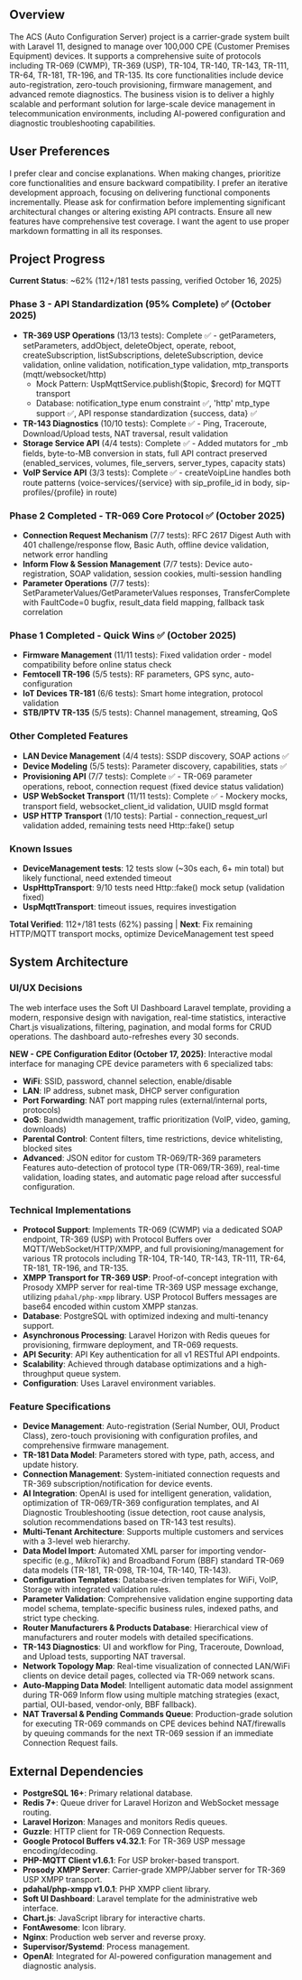 ## Overview
The ACS (Auto Configuration Server) project is a carrier-grade system built with Laravel 11, designed to manage over 100,000 CPE (Customer Premises Equipment) devices. It supports a comprehensive suite of protocols including TR-069 (CWMP), TR-369 (USP), TR-104, TR-140, TR-143, TR-111, TR-64, TR-181, TR-196, and TR-135. Its core functionalities include device auto-registration, zero-touch provisioning, firmware management, and advanced remote diagnostics. The business vision is to deliver a highly scalable and performant solution for large-scale device management in telecommunication environments, including AI-powered configuration and diagnostic troubleshooting capabilities.

## User Preferences
I prefer clear and concise explanations. When making changes, prioritize core functionalities and ensure backward compatibility. I prefer an iterative development approach, focusing on delivering functional components incrementally. Please ask for confirmation before implementing significant architectural changes or altering existing API contracts. Ensure all new features have comprehensive test coverage. I want the agent to use proper markdown formatting in all its responses.

## Project Progress

**Current Status**: ~62% (112+/181 tests passing, verified October 16, 2025)

### Phase 3 - API Standardization (95% Complete) ✅ (October 2025)
- **TR-369 USP Operations** (13/13 tests): Complete ✅ - getParameters, setParameters, addObject, deleteObject, operate, reboot, createSubscription, listSubscriptions, deleteSubscription, device validation, online validation, notification_type validation, mtp_transports (mqtt/websocket/http)
  - Mock Pattern: UspMqttService.publish($topic, $record) for MQTT transport
  - Database: notification_type enum constraint ✅, 'http' mtp_type support ✅, API response standardization {success, data} ✅
- **TR-143 Diagnostics** (10/10 tests): Complete ✅ - Ping, Traceroute, Download/Upload tests, NAT traversal, result validation
- **Storage Service API** (4/4 tests): Complete ✅ - Added mutators for _mb fields, byte-to-MB conversion in stats, full API contract preserved (enabled_services, volumes, file_servers, server_types, capacity stats)
- **VoIP Service API** (3/3 tests): Complete ✅ - createVoipLine handles both route patterns (voice-services/{service} with sip_profile_id in body, sip-profiles/{profile} in route)

### Phase 2 Completed - TR-069 Core Protocol ✅ (October 2025)
- **Connection Request Mechanism** (7/7 tests): RFC 2617 Digest Auth with 401 challenge/response flow, Basic Auth, offline device validation, network error handling
- **Inform Flow & Session Management** (7/7 tests): Device auto-registration, SOAP validation, session cookies, multi-session handling
- **Parameter Operations** (7/7 tests): SetParameterValues/GetParameterValues responses, TransferComplete with FaultCode=0 bugfix, result_data field mapping, fallback task correlation

### Phase 1 Completed - Quick Wins ✅ (October 2025)
- **Firmware Management** (11/11 tests): Fixed validation order - model compatibility before online status check
- **Femtocell TR-196** (5/5 tests): RF parameters, GPS sync, auto-configuration
- **IoT Devices TR-181** (6/6 tests): Smart home integration, protocol validation
- **STB/IPTV TR-135** (5/5 tests): Channel management, streaming, QoS

### Other Completed Features
- **LAN Device Management** (4/4 tests): SSDP discovery, SOAP actions ✅
- **Device Modeling** (5/5 tests): Parameter discovery, capabilities, stats ✅
- **Provisioning API** (7/7 tests): Complete ✅ - TR-069 parameter operations, reboot, connection request (fixed device status validation)
- **USP WebSocket Transport** (11/11 tests): Complete ✅ - Mockery mocks, transport field, websocket_client_id validation, UUID msgId format
- **USP HTTP Transport** (1/10 tests): Partial - connection_request_url validation added, remaining tests need Http::fake() setup

### Known Issues
- **DeviceManagement tests**: 12 tests slow (~30s each, 6+ min total) but likely functional, need extended timeout
- **UspHttpTransport**: 9/10 tests need Http::fake() mock setup (validation fixed)
- **UspMqttTransport**: timeout issues, requires investigation

**Total Verified**: 112+/181 tests (62%) passing | **Next**: Fix remaining HTTP/MQTT transport mocks, optimize DeviceManagement test speed

## System Architecture

### UI/UX Decisions
The web interface uses the Soft UI Dashboard Laravel template, providing a modern, responsive design with navigation, real-time statistics, interactive Chart.js visualizations, filtering, pagination, and modal forms for CRUD operations. The dashboard auto-refreshes every 30 seconds.

**NEW - CPE Configuration Editor (October 17, 2025)**: Interactive modal interface for managing CPE device parameters with 6 specialized tabs:
- **WiFi**: SSID, password, channel selection, enable/disable
- **LAN**: IP address, subnet mask, DHCP server configuration
- **Port Forwarding**: NAT port mapping rules (external/internal ports, protocols)
- **QoS**: Bandwidth management, traffic prioritization (VoIP, video, gaming, downloads)
- **Parental Control**: Content filters, time restrictions, device whitelisting, blocked sites
- **Advanced**: JSON editor for custom TR-069/TR-369 parameters
Features auto-detection of protocol type (TR-069/TR-369), real-time validation, loading states, and automatic page reload after successful configuration.

### Technical Implementations
- **Protocol Support**: Implements TR-069 (CWMP) via a dedicated SOAP endpoint, TR-369 (USP) with Protocol Buffers over MQTT/WebSocket/HTTP/XMPP, and full provisioning/management for various TR protocols including TR-104, TR-140, TR-143, TR-111, TR-64, TR-181, TR-196, and TR-135.
- **XMPP Transport for TR-369 USP**: Proof-of-concept integration with Prosody XMPP server for real-time TR-369 USP message exchange, utilizing `pdahal/php-xmpp` library. USP Protocol Buffers messages are base64 encoded within custom XMPP stanzas.
- **Database**: PostgreSQL with optimized indexing and multi-tenancy support.
- **Asynchronous Processing**: Laravel Horizon with Redis queues for provisioning, firmware deployment, and TR-069 requests.
- **API Security**: API Key authentication for all v1 RESTful API endpoints.
- **Scalability**: Achieved through database optimizations and a high-throughput queue system.
- **Configuration**: Uses Laravel environment variables.

### Feature Specifications
- **Device Management**: Auto-registration (Serial Number, OUI, Product Class), zero-touch provisioning with configuration profiles, and comprehensive firmware management.
- **TR-181 Data Model**: Parameters stored with type, path, access, and update history.
- **Connection Management**: System-initiated connection requests and TR-369 subscription/notification for device events.
- **AI Integration**: OpenAI is used for intelligent generation, validation, optimization of TR-069/TR-369 configuration templates, and AI Diagnostic Troubleshooting (issue detection, root cause analysis, solution recommendations based on TR-143 test results).
- **Multi-Tenant Architecture**: Supports multiple customers and services with a 3-level web hierarchy.
- **Data Model Import**: Automated XML parser for importing vendor-specific (e.g., MikroTik) and Broadband Forum (BBF) standard TR-069 data models (TR-181, TR-098, TR-104, TR-140, TR-143).
- **Configuration Templates**: Database-driven templates for WiFi, VoIP, Storage with integrated validation rules.
- **Parameter Validation**: Comprehensive validation engine supporting data model schema, template-specific business rules, indexed paths, and strict type checking.
- **Router Manufacturers & Products Database**: Hierarchical view of manufacturers and router models with detailed specifications.
- **TR-143 Diagnostics**: UI and workflow for Ping, Traceroute, Download, and Upload tests, supporting NAT traversal.
- **Network Topology Map**: Real-time visualization of connected LAN/WiFi clients on device detail pages, collected via TR-069 network scans.
- **Auto-Mapping Data Model**: Intelligent automatic data model assignment during TR-069 Inform flow using multiple matching strategies (exact, partial, OUI-based, vendor-only, BBF fallback).
- **NAT Traversal & Pending Commands Queue**: Production-grade solution for executing TR-069 commands on CPE devices behind NAT/firewalls by queuing commands for the next TR-069 session if an immediate Connection Request fails.

## External Dependencies
- **PostgreSQL 16+**: Primary relational database.
- **Redis 7+**: Queue driver for Laravel Horizon and WebSocket message routing.
- **Laravel Horizon**: Manages and monitors Redis queues.
- **Guzzle**: HTTP client for TR-069 Connection Requests.
- **Google Protocol Buffers v4.32.1**: For TR-369 USP message encoding/decoding.
- **PHP-MQTT Client v1.6.1**: For USP broker-based transport.
- **Prosody XMPP Server**: Carrier-grade XMPP/Jabber server for TR-369 USP XMPP transport.
- **pdahal/php-xmpp v1.0.1**: PHP XMPP client library.
- **Soft UI Dashboard**: Laravel template for the administrative web interface.
- **Chart.js**: JavaScript library for interactive charts.
- **FontAwesome**: Icon library.
- **Nginx**: Production web server and reverse proxy.
- **Supervisor/Systemd**: Process management.
- **OpenAI**: Integrated for AI-powered configuration management and diagnostic analysis.